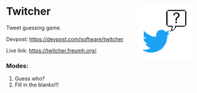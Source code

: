 # Twitcher <img align="right" width="150" height="150" src="https://github.com/RyanGibb/twitcher/blob/master/static/resources/logo3.jpg">  
Tweet guessing game.

Devpost: https://devpost.com/software/twitcher

Live link: https://twitcher.freumh.org/.

### Modes:
  1. Guess who?
  2. Fill in the blanks!!!

